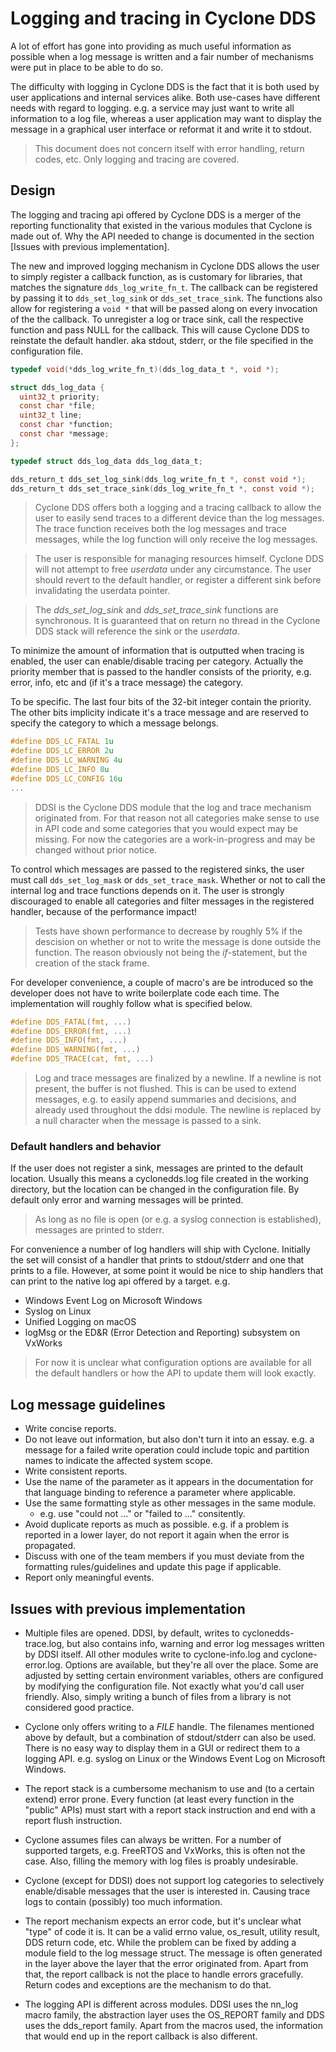 # Logging and tracing in Cyclone DDS
A lot of effort has gone into providing as much useful information as possible
when a log message is written and a fair number of mechanisms were put in
place to be able to do so.

The difficulty with logging in Cyclone DDS is the fact that it is both used by
user applications and internal services alike. Both use-cases have different
needs with regard to logging. e.g. a service may just want to write all
information to a log file, whereas a user application may want to display the
message in a graphical user interface or reformat it and write it to stdout.

> This document does not concern itself with error handling, return codes,
> etc. Only logging and tracing are covered.


## Design
The logging and tracing api offered by Cyclone DDS is a merger of the reporting
functionality that existed in the various modules that Cyclone is made out of.
Why the API needed to change is documented in the section
[Issues with previous implementation].

The new and improved logging mechanism in Cyclone DDS allows the user to simply
register a callback function, as is customary for libraries, that matches the
signature `dds_log_write_fn_t`. The callback can be registered by passing it
to `dds_set_log_sink` or `dds_set_trace_sink`. The functions also allow for
registering a `void *` that will be passed along on every invocation of the
the callback. To unregister a log or trace sink, call the respective function
and pass NULL for the callback. This will cause Cyclone DDS to reinstate the
default handler. aka stdout, stderr, or the file specified in the configuration
file.

```C
typedef void(*dds_log_write_fn_t)(dds_log_data_t *, void *);

struct dds_log_data {
  uint32_t priority;
  const char *file;
  uint32_t line;
  const char *function;
  const char *message;
};

typedef struct dds_log_data dds_log_data_t;

dds_return_t dds_set_log_sink(dds_log_write_fn_t *, const void *);
dds_return_t dds_set_trace_sink(dds_log_write_fn_t *, const void *);
```

> Cyclone DDS offers both a logging and a tracing callback to allow the user to
> easily send traces to a different device than the log messages. The trace
> function receives both the log messages and trace messages, while the log
> function will only receive the log messages.

> The user is responsible for managing resources himself. Cyclone DDS will not
> attempt to free *userdata* under any circumstance. The user should revert to
> the default handler, or register a different sink before invalidating the
> userdata pointer.

> The *dds_set_log_sink* and *dds_set_trace_sink* functions are synchronous.
> It is guaranteed that on return no thread in the Cyclone DDS stack will
> reference the sink or the *userdata*.

To minimize the amount of information that is outputted when tracing is
enabled, the user can enable/disable tracing per category. Actually the
priority member that is passed to the handler consists of the priority,
e.g. error, info, etc and (if it's a trace message) the category.

To be specific. The last four bits of the 32-bit integer contain the priority.
The other bits implicity indicate it's a trace message and are reserved to
specify the category to which a message belongs.

```C
#define DDS_LC_FATAL 1u
#define DDS_LC_ERROR 2u
#define DDS_LC_WARNING 4u
#define DDS_LC_INFO 8u
#define DDS_LC_CONFIG 16u
...
```

> DDSI is the Cyclone DDS module that the log and trace mechanism originated
> from. For that reason not all categories make sense to use in API code and
> some categories that you would expect may be missing. For now the categories
> are a work-in-progress and may be changed without prior notice.

To control which messages are passed to the registered sinks, the user
must call `dds_set_log_mask` or `dds_set_trace_mask`. Whether or not to call
the internal log and trace functions depends on it. The user is strongly
discouraged to enable all categories and filter messages in the registered
handler, because of the performance impact!

> Tests have shown performance to decrease by roughly 5% if the descision on
> whether or not to write the message is done outside the function. The reason
> obviously not being the *if*-statement, but the creation of the stack frame.

For developer convenience, a couple of macro's are be introduced so the
developer does not have to write boilerplate code each time. The
implementation will roughly follow what is specified below.

```C
#define DDS_FATAL(fmt, ...)
#define DDS_ERROR(fmt, ...)
#define DDS_INFO(fmt, ...)
#define DDS_WARNING(fmt, ...)
#define DDS_TRACE(cat, fmt, ...)
```

> Log and trace messages are finalized by a newline. If a newline is not
> present, the buffer is not flushed. This is can be used to extend messages,
> e.g. to easily append summaries and decisions, and already used throughout
> the ddsi module. The newline is replaced by a null character when the
> message is passed to a sink.

### Default handlers and behavior

If the user does not register a sink, messages are printed to the default
location. Usually this means a cyclonedds.log file created in the working
directory, but the location can be changed in the configuration file. By
default only error and warning messages will be printed.

> As long as no file is open (or e.g. a syslog connection is established),
> messages are printed to stderr.

For convenience a number of log handlers will ship with Cyclone. Initially
the set will consist of a handler that prints to stdout/stderr and one that
prints to a file. However, at some point it would be nice to ship handlers
that can print to the native log api offered by a target. e.g.

 * Windows Event Log on Microsoft Windows
 * Syslog on Linux
 * Unified Logging on macOS
 * logMsg or the ED&R (Error Detection and Reporting) subsystem on VxWorks

> For now it is unclear what configuration options are available for all the
> default handlers or how the API to update them will look exactly.

## Log message guidelines
* Write concise reports.
 * Do not leave out information, but also don't turn it into an essay. 
   e.g. a message for a failed write operation could include topic and
   partition names to indicate the affected system scope.
* Write consistent reports.
 * Use the name of the parameter as it appears in the documentation for that 
   language binding to reference a parameter where applicable.
 * Use the same formatting style as other messages in the same module.
   * e.g. use "could not ..." or "failed to ..." consitently.
 * Avoid duplicate reports as much as possible. 
   e.g. if a problem is reported in a lower layer, do not report it again when 
   the error is propagated.
 * Discuss with one of the team members if you must deviate from the
   formatting rules/guidelines and update this page if applicable.
* Report only meaningful events.


## Issues with previous implementation
* Multiple files are opened. DDSI, by default, writes to cyclonedds-trace.log,
  but also contains info, warning and error log messages written by DDSI
  itself. All other modules write to cyclone-info.log and cyclone-error.log.
  Options are available, but they're all over the place. Some are adjusted by
  setting certain environment variables, others are configured by modifying the
  configuration file. Not exactly what you'd call user friendly. Also, simply
  writing a bunch of files from a library is not considered good practice.

* Cyclone only offers writing to a *FILE* handle. The filenames mentioned
  above by default, but a combination of stdout/stderr can also be used. There
  is no easy way to display them in a GUI or redirect them to a logging API.
  e.g. syslog on Linux or the Windows Event Log on Microsoft Windows.

* The report stack is a cumbersome mechanism to use and (to a certain extend)
  error prone. Every function (at least every function in the "public" APIs)
  must start with a report stack instruction and end with a report flush
  instruction.

* Cyclone assumes files can always be written. For a number of supported
  targets, e.g. FreeRTOS and VxWorks, this is often not the case. Also,
  filling the memory with log files is proably undesirable.

* Cyclone (except for DDSI) does not support log categories to selectively
  enable/disable messages that the user is interested in. Causing trace logs
  to contain (possibly) too much information.

* The report mechanism expects an error code, but it's unclear what "type" of
  code it is. It can be a valid errno value, os_result, utility result, DDS
  return code, etc. While the problem can be fixed by adding a module field to
  the log message struct. The message is often generated in the layer above
  the layer that the error originated from. Apart from that, the report
  callback is not the place to handle errors gracefully. Return codes and
  exceptions are the mechanism to do that.

* The logging API is different across modules. DDSI uses the nn_log macro
  family, the abstraction layer uses the OS_REPORT family and DDS uses the
  dds_report family. Apart from the macros used, the information that would
  end up in the report callback is also different.


